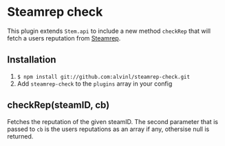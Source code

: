 # Steamrep check
This plugin extends `Stem.api` to include a new method `checkRep` that will fetch a users reputation from [Steamrep](http://steamrep.com/).

## Installation
1. `$ npm install git://github.com:alvinl/steamrep-check.git`
2. Add `steamrep-check` to the `plugins` array in your config

## checkRep(steamID, cb)
Fetches the reputation of the given steamID. The second parameter that is passed to `cb` is the users reputations as an array if any, othersise null is returned.

